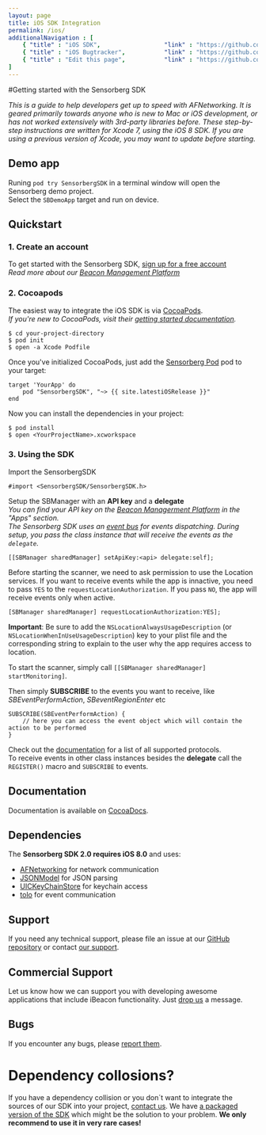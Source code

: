 ```yaml
---
layout: page
title: iOS SDK Integration
permalink: /ios/
additionalNavigation : [     
    { "title" : "iOS SDK",                  "link" : "https://github.com/sensorberg-dev/ios-sdk" },
    { "title" : "iOS Bugtracker",           "link" : "https://github.com/sensorberg-dev/ios-sdk/issues" },
    { "title" : "Edit this page",           "link" : "https://github.com/sensorberg-dev/sensorberg-dev.github.io/edit/master/ios.md" }     
]
---
```


#Getting started with the Sensorberg SDK

*This is a guide to help developers get up to speed with AFNetworking. It is geared primarily towards anyone who is new to Mac or iOS development, or has not worked extensively with 3rd-party libraries before.
These step-by-step instructions are written for Xcode 7, using the iOS 8 SDK. If you are using a previous version of Xcode, you may want to update before starting.*

## Demo app

Runing `pod try SensorbergSDK` in a terminal window will open the Sensorberg demo project.  
Select the `SBDemoApp` target and run on device.

## Quickstart

### 1. Create an account

To get started with the Sensorberg SDK, [sign up for a free account](https://manage.sensorberg.com/#/signup)  
*Read more about our [Beacon Management Platform](https://sensorberg.zendesk.com)*

### 2. Cocoapods

The easiest way to integrate the iOS SDK is via [CocoaPods](https://cocoapods.org/).  
*If you're new to CocoaPods, visit their [getting started documentation](https://guides.cocoapods.org/using/getting-started.html).*

````
$ cd your-project-directory    
$ pod init
$ open -a Xcode Podfile
````

Once you've initialized CocoaPods, just add the [Sensorberg Pod](https://cocoapods.org/pods/SensorbergSDK) pod to your target:

````
target 'YourApp' do
	pod "SensorbergSDK", "~> {{ site.latestiOSRelease }}"
end
````  
  
Now you can install the dependencies in your project:  

````  
$ pod install  
$ open <YourProjectName>.xcworkspace    
````

### 3. Using the SDK  

Import the SensorbergSDK  

```
#import <SensorbergSDK/SensorbergSDK.h>  
```

Setup the SBManager with an **API key** and a **delegate**   
*You can find your API key on the [Beacon Managerment Platform](https://manage.sensorberg.com) in the "Apps" section.  
The Sensorberg SDK uses an [event bus](https://en.wikipedia.org/wiki/Publish%E2%80%93subscribe_pattern) for events dispatching.
During setup, you pass the class instance that will receive the events as the `delegate`.*

```  
[[SBManager sharedManager] setApiKey:<api> delegate:self];  
```  

Before starting the scanner, we need to ask permission to use the Location services.
If you want to receive events while the app is innactive, you need to pass `YES` to the `requestLocationAuthorization`. If you pass `NO`, the app will receive events only when active.

```  
[SBManager sharedManager] requestLocationAuthorization:YES];
```
**Important**: Be sure to add the `NSLocationAlwaysUsageDescription` (or `NSLocationWhenInUseUsageDescription`) key to your plist file and the corresponding string to explain to the user why the app requires access to location.  

To start the scanner, simply call `[[SBManager sharedManager] startMonitoring]`.  

Then simply **SUBSCRIBE** to the events you want to receive, like *SBEventPerformAction*, *SBeventRegionEnter* etc  

```
SUBSCRIBE(SBEventPerformAction) {
	// here you can access the event object which will contain the action to be performed
}
```
Check out the [documentation](http://cocoadocs.org/docsets/SensorbergSDK/) for a list of all supported protocols.  
To receive events in other class instances besides the **delegate** call the `REGISTER()` macro and `SUBSCRIBE` to events.


## Documentation
Documentation is available on [CocoaDocs](http://cocoadocs.org/docsets/SensorbergSDK).


## Dependencies

The **Sensorberg SDK 2.0 requires iOS 8.0** and uses:

- [AFNetworking](https://github.com/AFNetworking/AFNetworking) for network communication   
- [JSONModel](https://github.com/icanzilb/JSONModel) for JSON parsing  
- [UICKeyChainStore](https://github.com/kishikawakatsumi/UICKeyChainStore) for keychain access  
- [tolo](https://github.com/genzeb/tolo) for event communication  

## Support

If you need any technical support, please file an issue at our [GitHub repository](https://github.com/sensorberg-dev/ios-sdk/issues/new) or contact [our support](https://sensorberg.zendesk.com/hc/en-us/requests/new).

## Commercial Support

Let us know how we can support you with developing awesome applications that include iBeacon functionality. Just [drop us](mailto:support@sensorberg.com) a message.

## Bugs

If you encounter any bugs, please [report them](https://github.com/sensorberg-dev/ios-sdk/issues).

<!--<div class="callout callout-info">-->
<!--    <h1><i class='fa fa-info-circle'/></i>Tip: Edit the default beacon regions</h1>-->
<!--    <p>By default, the SDK will monitor all <a href="https://sensorberg.zendesk.com/hc/en-us/articles/201635021-How-is-a-Beacon-ID-structured-">the Sensorberg beacon</a> regions and all the regions you specify at manage.sensorberg.com. If you want to only use the actual regions of your active beacons set the default regions to an empty array:<br> -->
<!--    <pre><code class="language-text" data-lang="text">SBSDKManager.setDefaultRegions(@[])</code></pre>-->
<!--    Please note, you need the <a href="http://sensorberg-dev.github.io/ios-sdk/1.0.2/">1.0.2</a> release to use this feature</p>    -->
<!--</div>-->

<div class="callout callout-info">
    <h1><i class='fa fa-info-circle'/></i>Dependency collosions?</h1>
    <p>If you have a dependency collision or you don´t want to integrate the sources of our SDK into your project, <a href="mailto:support@sensorbergcom">contact us</a>. We have <a href="https://github.com/sensorberg-dev/ios-sdk/tree/v2m">a packaged version of the SDK</a> which might be the solution to your problem. <strong>We only recommend to use it in very rare cases!</strong></p>
</div>


<br/>
<br/>
<br/>
<br/>
<br/>

